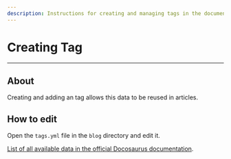 ```yaml
---
description: Instructions for creating and managing tags in the documentation system
---
```


# Creating Tag

___

## About

Creating and adding an tag allows this data to be reused in articles.

## How to edit

Open the `tags.yml` file in the `blog` directory and edit it.

[List of all available data in the official Docosaurus documentation](https://docusaurus.io/docs/blog#blog-post-tags).
